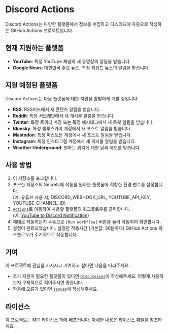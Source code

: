 # Discord Actions

Discord Actions는 다양한 플랫폼에서 정보를 수집하고 디스코드에 자동으로 작성하는 GitHub Actions 프로젝트입니다.

## 현재 지원하는 플랫폼

- **YouTube**: 특정 YouTube 채널의 새 동영상의 알림을 받습니다.
- **Google News**: 대한민국 주요 뉴스, 특정 키워드 뉴스의 알림을 받습니다.

## 지원 예정된 플랫폼

Discord Actions는 다음 플랫폼에 대한 지원을 활발하게 개발 중입니다:

- **RSS**: RSS피드에서 새 콘텐츠 알림을 받습니다.
- **Reddit**: 특정 서브레딧에서 새 게시물 알림을 받습니다.
- **Twitter**: 특정 트위터 계정 또는 특정 해시태그에서 새 트윗 알림을 받습니다.
- **Bluesky**: 특정 블루스카이 계정에서 새 포스트 알림을 받습니다.
- **Mastodon**: 특정 마스토돈 계정에서 새 포스트 알림을 받습니다.
- **Instagram**: 특정 인스타그램 계정에서 새 게시물 알림을 받습니다.
- **Weather Underground**: 원하는 위치에 대한 날씨 예보를 받습니다.

## 사용 방법

1. 이 저장소를 포크합니다.
2. 포크한 저장소의 Secrets에 작동을 원하는 플랫폼에 적합한 환경 변수를 설정합니다.  
(예: 유튜브 사용 시, DISCORD_WEBHOOK_URL, YOUTUBE_API_KEY, YOUTUBE_CHANNEL_ID)
3. [`Actions`](https://github.com/LYNGMN/DiscordActions/actions)로 이동하여 사용할 플랫폼의 워크플로우를 클릭합니다.  
(예: [YouTube to Discord Notification](https://github.com/LYNGMN/DiscordActions/actions/workflows/youtube_to_discord.yml))  
4. 제대로 작동하는지 수동으로 `[Run workflow]` 버튼을 눌러 작동하여 확인합니다.  
5. 설정이 완료되었습니다. 설정한 작동시간 (기본값: 30분마다) GitHub Actions 워크플로우가 주기적으로 작동합니다.

## 기여

이 프로젝트에 관심을 가지시고 기여하고 싶다면 다음을 따라주세요.
- 추가 지원이 필요한 플랫폼이 있다면 [`Discussions`](https://github.com/LYNGMN/DiscordActions/discussions)에 작성해주세요. 어떻게 사용하는지 구체적으로 적어주시면 좋습니다.  
- 작동에 오류가 있다면 [`Issues`](https://github.com/LYNGMN/DiscordActions/issues)에 작성해주세요.

## 라이선스

이 프로젝트는 MIT 라이선스 하에 배포됩니다. 자세한 내용은 [라이선스 파일](LICENSE)을 참조하세요.
